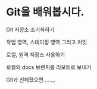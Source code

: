# Git을 배워봅시다.

Git 저장소 초기화하기

작업 영역, 스테이징 영역 그리고 커밋

로컬, 원격 저장소 사용하기

로컬의 docs 브랜치를 리모트로 보내기

Git과 친해졌으면......,.
